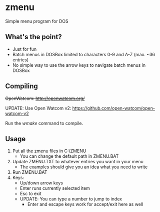 # zmenu
Simple menu program for DOS

## What's the point?
- Just for fun
- Batch menus in DOSBox limited to characters 0-9 and A-Z  (max. ~36 entries)
- No simple way to use the arrow keys to navigate batch menus in DOSBox

## Compiling
~~OpenWatcom: http://openwatcom.org/~~

UPDATE: Use Open Watcom v2:
https://github.com/open-watcom/open-watcom-v2

Run the _wmake_ command to compile.

## Usage
1. Put all the zmenu files in C:\ZMENU
    - You can change the default path in ZMENU.BAT
2. Update ZMENU.TXT to whatever entries you want in your menu
    - The examples should give you an idea what you need to write
3. Run ZMENU.BAT
4. Keys:
    - Up/down arrow keys
    - Enter runs currently selected item
    - Esc to exit
    - UPDATE: You can type a number to jump to index
        - Enter and escape keys work for accept/exit here as well
